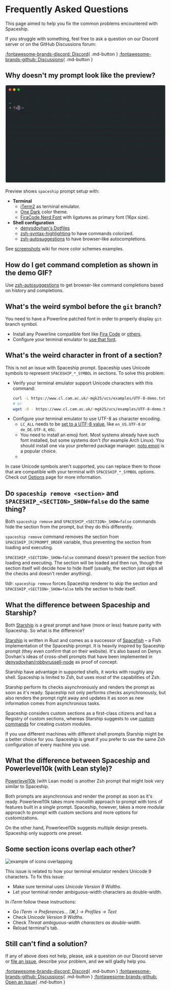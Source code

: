# Frequently Asked Questions

This page aimed to help you fix the common problems encountered with Spaceship.

If you struggle with something, feel free to ask a question on our Discord server or on the GitHub Discussions forum:

[:fontawesome-brands-discord: Discord][discord]{ .md-button }
[:fontawesome-brands-github: Discussions][discussions]{ .md-button }

## Why doesn't my prompt look like the preview?

<div class="terminal-demo">
  <script id="asciicast-513451" src="https://asciinema.org/a/513451.js" data-autoplay="true" data-loop="true" data-preload="true" async></script>
  <noscript>
    <object class="asciicast" type="image/svg+xml" data="/assets/images/spaceship-demo.svg">
      <img src="/assets/images/spaceship-demo.gif" alt="Spaceship demo" />
    </object>
  </noscript>
</div>

Preview shows `spaceship` prompt setup with:

- **Terminal**
    - [iTerm2](https://iterm2.com/) as terminal emulator.
    - [One Dark](https://www.npmjs.com/package/hyperterm-atom-dark) color theme.
    - [FiraCode Nerd Font](https://www.nerdfonts.com/font-downloads) with ligatures as primary font (16px size).
- **Shell configuration**
    - [denysdovhan's Dotfiles](https://github.com/denysdovhan/dotfiles)
    - [zsh-syntax-highlighting](https://github.com/zsh-users/zsh-syntax-highlighting) to have commands colorized.
    - [zsh-autosuggestions](https://github.com/zsh-users/zsh-autosuggestions) to have browser-like autocompletions.

See [screenshots](https://github.com/spaceship-prompt/spaceship-prompt/wiki/Screenshots) wiki for more color schemes examples.

## How do I get command completion as shown in the demo GIF?

Use [zsh-autosuggestions](https://github.com/zsh-users/zsh-autosuggestions) to get browser-like command completions based on history and completions.

## What's the weird symbol before the `git` branch?

You need to have a Powerline patched font in order to properly display `git` branch symbol.

- Install any Powerline compatible font like [Fira Code](https://github.com/tonsky/FiraCode) or [others](https://github.com/powerline/fonts).
- Configure your terminal emulator to [use that font](https://powerline.readthedocs.io/en/master/troubleshooting/osx.html).

## What's the weird character in front of a section?

This is not an issue with Spaceship prompt. Spaceship uses Unicode symbols to represent `SPACESHIP_*_SYMBOL` in sections. To solve this problem:

- Verify your terminal emulator support Unicode characters with this command:
  ```zsh
  curl -L https://www.cl.cam.ac.uk/~mgk25/ucs/examples/UTF-8-demo.txt
  # or
  wget -O - https://www.cl.cam.ac.uk/~mgk25/ucs/examples/UTF-8-demo.txt
  ```
- Configure your terminal emulator to use UTF-8 as character encoding.
  - `LC_ALL` needs to be [set to a UTF-8 value](https://www.tecmint.com/set-system-locales-in-linux/), like `en_US.UTF-8` or `de_DE.UTF-8`, etc.
  - You need to install an emoji font. Most systems already have such font installed, but some systems don't (for example Arch Linux). You should install one via your preferred package manager. [noto emoji](https://www.google.com/get/noto/help/emoji) is a popular choice.
  -

In case Unicode symbols aren't supported, you can replace them to those that are compatible with your terminal with `SPACESHIP_*_SYMBOL` options. Check out [Options](config/intro.md) page for more information.

## Do `spaceship remove <section>` and `SPACESHIP_<SECTION>_SHOW=false` do the same thing?

Both `spaceship remove` and `SPACESHIP_<SECTION>_SHOW=false` commands hide the section from the prompt, but they do this differently.

`spaceship remove` command removes the section from `SPACESHIP_[R]PROMPT_ORDER` variable, thus preventing the section from loading and executing.

`SPACESHIP_<SECTION>_SHOW=false` command doesn't prevent the section from loading and executing. The section will be loaded and then run, though the section itself will decide how to hide itself (usually, the section just skips all the checks and doesn't render anything).

tldr: `spaceship remove` forces Spaceship renderer to skip the section and `SPACESHIP_<SECTION>_SHOW=false` tells the section to hide itself.

## What the difference between Spaceship and Starship?

Both [Starship](https://starship.rs) is a great prompt and have (more or less) feature parity with Spaceship. So what is the difference?

[Starship](https://starship.rs) is written in Rust and comes as a successor of [Spacefish](https://spacefish.matchai.dev/) – a Fish implementation of the Spaceship prompt. It is heavily inspired by Spaceship prompt (they even confirm that on their website). It's also based on Denys Dovhan's ideas of cross-shell prompts that have been implemented in [denysdovhan/robbyrussell-node](https://github.com/denysdovhan/robbyrussell-node) as proof of concept.

Starship have advantage in supported shells, it works with roughly any shell. Spaceship is limited to Zsh, but uses most of the capabilities of Zsh.

Starship perform its checks asynchronously and renders the prompt as soon as it's ready. Spaceship not only performs checks asynchronously, but also renders the prompt right away and updates it as soon as new information comes from asynchronous tasks.

Spaceship considers custom sections as a first-class citizens and has a Registry of custom sections, whereas Starship suggests to use [custom commands](https://starship.rs/config/#custom-commands) for creating custom modules.

If you use different machines with different shell prompts Starship might be a better choice for you. Spaceship is great if you prefer to use the same Zsh configuration of every machine you use.

## What the difference between Spaceship and Powerlevel10k (with Lean style)?

[Powerlevel10k](https://github.com/romkatv/powerlevel10k) (with Lean mode) is another Zsh prompt that might look very similar to Spaceship.

Both prompts are asynchronous and render the prompt as soon as it's ready. Powerlevel10k takes more monolith approach to prompt with tons of features built in a single prompt. Spaceship, however, takes a more modular approach to prompt with custom sections and more options for customizations.

On the other hand, Powerlevel10k suggests multiple design presets. Spaceship only supports one preset.

## Some section icons overlap each other?

![example of icons overlapping](https://user-images.githubusercontent.com/3459374/34945188-1f6398be-fa0b-11e7-9845-a744bc3e148d.png)

This issue is related to how your terminal emulator renders Unicode 9 characters. To fix this issue:

- Make sure terminal uses _Unicode Version 9 Widths_.
- Let your terminal render ambiguous-width characters as double-width.

In _iTerm_ follow these instructions:

- Go _iTerm → Preferences… (⌘,) → Profiles → Text_
- Check _Unicode Version 9 Widths_.
- Check _Threat ambiguous-width characters as double-width_.
- Reload terminal's tab.

## Still can't find a solution?

If any of above does not help, please, ask a question on our Discord server or [file an issue][issues], describe your problem, and we will gladly help you.

[:fontawesome-brands-discord: Discord][discord]{ .md-button }
[:fontawesome-brands-github: Discussions][discussions]{ .md-button }
[:fontawesome-brands-github: Open an Issue][issues]{ .md-button }

<!-- References -->

[discord]: https://discord.gg/NTQWz8Dyt9
[discussions]: https://github.com/spaceship-prompt/spaceship-prompt/discussions/
[issues]: https://github.com/spaceship-prompt/spaceship-prompt/issues/new
